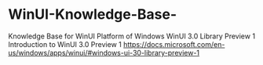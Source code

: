 # WinUI-Knowledge-Base-
Knowledge Base for WinUI Platform of Windows
WinUI 3.0 Library Preview 1
Introduction to WinUI 3.0 Preview 1
https://docs.microsoft.com/en-us/windows/apps/winui/#windows-ui-30-library-preview-1
